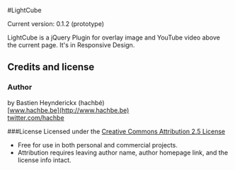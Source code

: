 #LightCube


Current version:  0.1.2 (prototype)

LightCube is a jQuery Plugin for overlay image and YouTube video above the current page.
It's in Responsive Design.


## Credits and license

### Author
by Bastien Heynderickx (hachbé)  
[www.hachbe.be](http://www.hachbe.be)  
[twitter.com/hachbe](http://twitter.com/hachbe)

###License
Licensed under the [Creative Commons Attribution 2.5 License](http://creativecommons.org/licenses/by/2.5/)

* Free for use in both personal and commercial projects.
* Attribution requires leaving author name, author homepage link, and the license info intact.